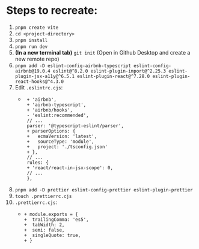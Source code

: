 # Steps to recreate:
1. `pnpm create vite`
1. `cd <project-directory>`
1. `pnpm install`
1. `pnpm run dev`
1. **(In a new terminal tab)** `git init` (Open in Github Desktop and create a new remote repo)
1. `pnpm add -D eslint-config-airbnb-typescript eslint-config-airbnb@19.0.4 eslint@^8.2.0 eslint-plugin-import@^2.25.3 eslint-plugin-jsx-a11y@^6.5.1 eslint-plugin-react@^7.28.0 eslint-plugin-react-hooks@^4.3.0`
1. Edit `.eslintrc.cjs`:
   - ```
      + 'airbnb',
      + 'airbnb-typescript',
      + 'airbnb/hooks',
      - 'eslint:recommended',
      // ...
      parser: '@typescript-eslint/parser',
      + parserOptions: {
      +   ecmaVersion: 'latest',
      +   sourceType: 'module',
      +   project: './tsconfig.json'
      + },
      // ...
      rules: {
      + 'react/react-in-jsx-scope': 0,
      // ...
      },
1. `pnpm add -D prettier eslint-config-prettier eslint-plugin-prettier`
1. `touch .prettierrc.cjs`
1. `.prettierrc.cjs`:
   - ```
     + module.exports = {
     +  trailingComma: 'es5',
     +  tabWidth: 2,
     +  semi: false,
     +  singleQuote: true,
     + }
